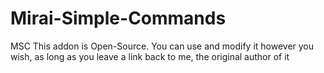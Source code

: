# Mirai-Simple-Commands
MSC
This addon is Open-Source. You can use and modify it however you wish, as long as you leave a link back to me, the original author of it
